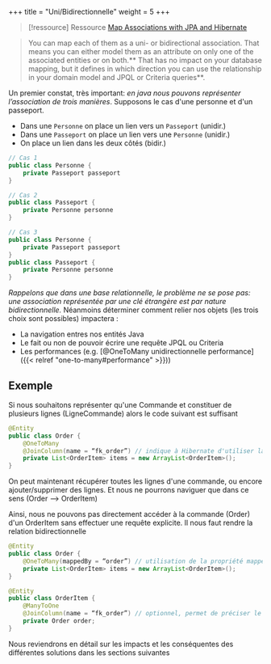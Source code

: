+++
title = "Uni/Bidirectionnelle"
weight = 5
+++

> [!ressource] Ressource
> [Map Associations with JPA and Hibernate](https://thorben-janssen.com/ultimate-guide-association-mappings-jpa-hibernate/#uniOneToOne)

> You can map each of them as a uni- or bidirectional association. That means you can either model them as an attribute on only one of the associated entities or on both.** That has no impact on your database mapping, but it defines in which direction you can use the relationship in your domain model and JPQL or Criteria queries**.

Un premier constat, très important: *en java nous pouvons représenter l’association de trois manières*. Supposons le cas d'une personne et d'un passeport.

- Dans une `Personne` on place un lien vers un `Passeport` (unidir.)
- Dans une `Passeport` on place un lien vers une `Personne` (unidir.)
- On place un lien dans les deux côtés (bidir.)

```java
// Cas 1
public class Personne {
    private Passeport passeport
}

// Cas 2
public class Passeport {
    private Personne personne
}

// Cas 3
public class Personne {
    private Passeport passeport
}
public class Passeport {
    private Personne personne
}
```

*Rappelons que dans une base relationnelle, le problème ne se pose pas: une association représentée par une clé étrangère est par nature bidirectionnelle.* Néanmoins déterminer comment relier nos objets (les trois choix sont possibles) impactera :
- La navigation entres nos entités Java
- Le fait ou non de pouvoir écrire une requête JPQL ou Criteria
- Les performances (e.g. [@OneToMany unidirectionnelle performance]({{< relref "one-to-many#performance" >}}))

## Exemple
Si nous souhaitons représenter qu'une Commande et constituer de plusieurs lignes (LigneCommande) alors le code suivant est suffisant
```java
@Entity
public class Order {
    @OneToMany
    @JoinColumn(name = “fk_order”) // indique à Hibernate d'utiliser la colonne fk_order de la table OrderItem pour relier les deux tables
    private List<OrderItem> items = new ArrayList<OrderItem>();
}
```

On peut maintenant récupérer toutes les lignes d'une commande, ou encore ajouter/supprimer des lignes. Et nous ne pourrons naviguer que dans ce sens (Order --> OrderItem)

Ainsi, nous ne pouvons pas directement accéder à la commande (Order) d'un OrderItem sans effectuer une requête explicite. Il nous faut rendre la relation bidirectionnelle

```java
@Entity
public class Order {
    @OneToMany(mappedBy = “order”) // utilisation de la propriété mappedBy
    private List<OrderItem> items = new ArrayList<OrderItem>();
}
```

```java
@Entity
public class OrderItem {
    @ManyToOne
    @JoinColumn(name = “fk_order”) // optionnel, permet de préciser le nom de la colonne
    private Order order;
}
```

Nous reviendrons en détail sur les impacts et les conséquentes des différentes solutions dans les sections suivantes
